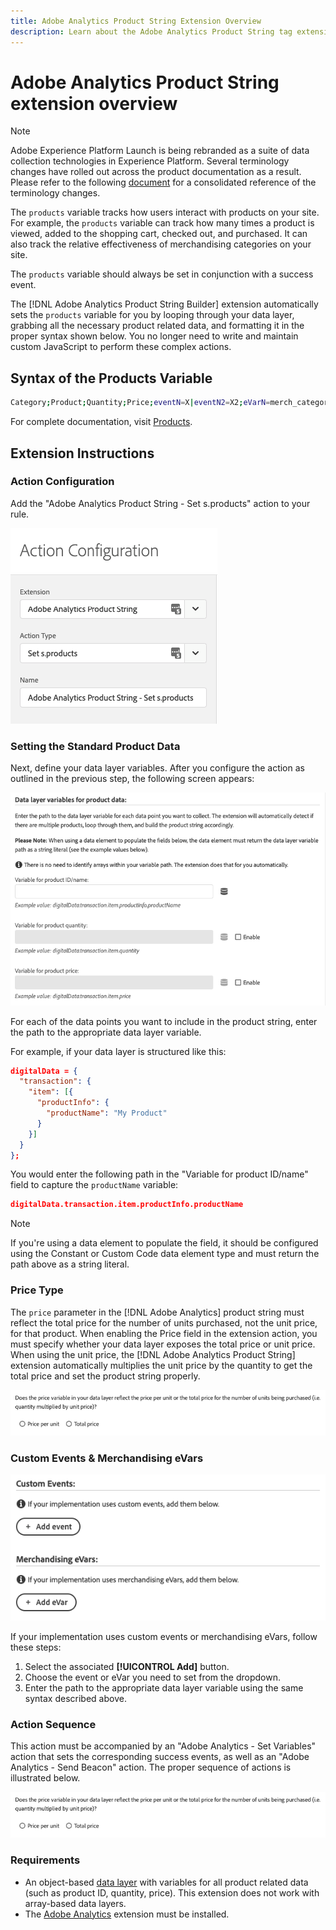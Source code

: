 ```yaml
---
title: Adobe Analytics Product String Extension Overview
description: Learn about the Adobe Analytics Product String tag extension in Adobe Experience Platform.
---
```

# Adobe Analytics Product String extension overview

>[!NOTE]
>
>Adobe Experience Platform Launch is being rebranded as a suite of data collection technologies in Experience Platform. Several terminology changes have rolled out across the product documentation as a result. Please refer to the following [document](../../../term-updates.md) for a consolidated reference of the terminology changes.

The `products` variable tracks how users interact with products on your site. For example, the `products` variable can track how many times a product is viewed, added to the shopping cart, checked out, and purchased. It can also track the relative effectiveness of merchandising categories on your site.

The `products` variable should always be set in conjunction with a success event.

The [!DNL Adobe Analytics Product String Builder] extension automatically sets the `products` variable for you by looping through your data layer, grabbing all the necessary product related data, and formatting it in the proper syntax shown below. You no longer need to write and maintain custom JavaScript to perform these complex actions.

## Syntax of the Products Variable

```bash
Category;Product;Quantity;Price;eventN=X|eventN2=X2;eVarN=merch_category|eVarN2=merch_category2
```

For complete documentation, visit [Products](https://experienceleague.adobe.com/docs/analytics/implementation/vars/page-vars/products.html).

## Extension Instructions

### Action Configuration

Add the "Adobe Analytics Product String - Set s.products" action to your rule.

![Action configuration](./images/screenshot-action-config.png)

### Setting the Standard Product Data

Next, define your data layer variables. After you configure the action as outlined in the previous step, the following screen appears:

![Standard fields](./images/screenshot-standard-fields.png)

For each of the data points you want to include in the product string, enter the path to the appropriate data layer variable.

For example, if your data layer is structured like this:

```json
digitalData = {
  "transaction": {
    "item": [{
      "productInfo": {
        "productName": "My Product"
      }
    }]
  }
};
```

You would enter the following path in the "Variable for product ID/name" field to capture the `productName` variable:

```json
digitalData.transaction.item.productInfo.productName
```

>[!NOTE]
>
>If you're using a data element to populate the field, it should be configured using the Constant or Custom Code data element type and must return the path above as a string literal.

### Price Type

The `price` parameter in the [!DNL Adobe Analytics] product string must reflect the total price for the number of units purchased, not the unit price, for that product. When enabling the Price field in the extension action, you must specify whether your data layer exposes the total price or unit price. When using the unit price, the [!DNL Adobe Analytics Product String] extension automatically multiplies the unit price by the quantity to get the total price and set the product string properly.

![Price type](./images/screenshot-price-type.png)

### Custom Events &amp; Merchandising eVars

![Events and eVars](./images/screenshot-events-evars.png)

If your implementation uses custom events or merchandising eVars, follow these steps:

1. Select the associated **[!UICONTROL Add]** button.
1. Choose the event or eVar you need to set from the dropdown.
1. Enter the path to the appropriate data layer variable using the same syntax described above.

### Action Sequence

This action must be accompanied by an "Adobe Analytics - Set Variables" action that sets the corresponding success events, as well as an "Adobe Analytics - Send Beacon" action. The proper sequence of actions is illustrated below.

![Standard fields](./images/screenshot-price-type.png)

### Requirements

* An object-based [data layer](https://theblog.adobe.com/data-layers-buzzword-best-practice/) with variables for all product related data (such as product ID, quantity, price). This extension does not work with array-based data layers.
* The [Adobe Analytics](https://experienceleague.adobe.com/docs/launch/using/extensions-ref/adobe-extension/analytics-extension/overview.html) extension must be installed.
